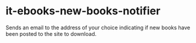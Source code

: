 # it-ebooks-new-books-notifier
Sends an email to the address of your choice indicating if new books have been posted to the site to download.
